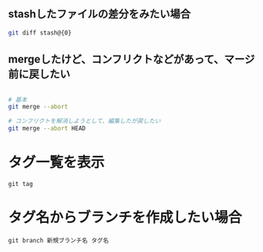 ## stashしたファイルの差分をみたい場合

```bash
git diff stash@{0}
```

## mergeしたけど、コンフリクトなどがあって、マージ前に戻したい

```bash

# 基本
git merge --abort

# コンフリクトを解消しようとして、編集したが戻したい
git merge --abort HEAD
```

# タグ一覧を表示

```
git tag
```

# タグ名からブランチを作成したい場合

```
git branch 新規ブランチ名 タグ名
```



